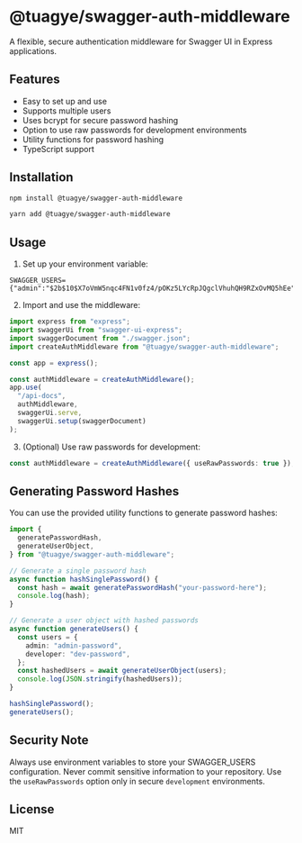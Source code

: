 # @tuagye/swagger-auth-middleware

A flexible, secure authentication middleware for Swagger UI in Express applications.

## Features

- Easy to set up and use
- Supports multiple users
- Uses bcrypt for secure password hashing
- Option to use raw passwords for development environments
- Utility functions for password hashing
- TypeScript support

## Installation

```bash
npm install @tuagye/swagger-auth-middleware
```

```bash
yarn add @tuagye/swagger-auth-middleware
```

## Usage

1. Set up your environment variable:

```
SWAGGER_USERS={"admin":"$2b$10$X7oVmW5nqc4FN1v0fz4/pOKz5LYcRpJQgclVhuhQH9RZxOvMQ5hEe","developer":"$2b$10$6QKtDtlVcx1XhF8L5y1gJeR5X5.xdxCEBi0eXqCTf2NYBp2G6atwu"}
```

2. Import and use the middleware:

```typescript
import express from "express";
import swaggerUi from "swagger-ui-express";
import swaggerDocument from "./swagger.json";
import createAuthMiddleware from "@tuagye/swagger-auth-middleware";

const app = express();

const authMiddleware = createAuthMiddleware();
app.use(
  "/api-docs",
  authMiddleware,
  swaggerUi.serve,
  swaggerUi.setup(swaggerDocument)
);
```

3. (Optional) Use raw passwords for development:

```typescript
const authMiddleware = createAuthMiddleware({ useRawPasswords: true });
```

## Generating Password Hashes

You can use the provided utility functions to generate password hashes:

```typescript
import {
  generatePasswordHash,
  generateUserObject,
} from "@tuagye/swagger-auth-middleware";

// Generate a single password hash
async function hashSinglePassword() {
  const hash = await generatePasswordHash("your-password-here");
  console.log(hash);
}

// Generate a user object with hashed passwords
async function generateUsers() {
  const users = {
    admin: "admin-password",
    developer: "dev-password",
  };
  const hashedUsers = await generateUserObject(users);
  console.log(JSON.stringify(hashedUsers));
}

hashSinglePassword();
generateUsers();
```

## Security Note

Always use environment variables to store your SWAGGER_USERS configuration. Never commit sensitive information to your repository. Use the `useRawPasswords` option only in secure `development` environments.

## License

MIT
